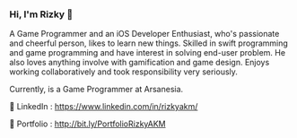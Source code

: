 ### Hi, I'm Rizky 👋

A Game Programmer and an iOS Developer Enthusiast, who's passionate and cheerful person, likes to learn new things. Skilled in swift programming and game programming and have interest in solving end-user problem. He also loves anything involve with gamification and game design. Enjoys working collaboratively and took responsibility very seriously.

Currently, is a Game Programmer at Arsanesia. <!--And looking for the oportunity to work and grow as an iOS Developer.-->

🔗 LinkedIn  : https://www.linkedin.com/in/rizkyakm/

🔗 Portfolio : http://bit.ly/PortfolioRizkyAKM

<!--
**shikirie/shikirie** is a ✨ _special_ ✨ repository because its `README.md` (this file) appears on your GitHub profile.

Here are some ideas to get you started:

- 🔭 I’m currently working on ...
- 🌱 I’m currently learning ...
- 👯 I’m looking to collaborate on ...
- 🤔 I’m looking for help with ...
- 💬 Ask me about ...
- 📫 How to reach me: ...
- 😄 Pronouns: ...
- ⚡ Fun fact: ...
-->
